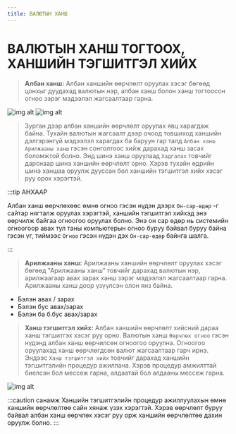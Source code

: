 ```yaml
---
title: ВАЛЮТЫН ХАНШ 
---
```

# ВАЛЮТЫН ХАНШ ТОГТООХ, ХАНШИЙН ТЭГШИТГЭЛ ХИЙХ 
> **Албан ханш:**  Албан ханшийн өөрчлөлт оруулах хэсэг бөгөөд цонхыг дуудахад валютын нэр, албан ханш болон ханш тогтоосон огноо зэрэг мэдээлэл жагсаалтаар гарна. 
>
![img alt](/img/image56.png)
![img alt](/img/image57.png)
>Зурган дээр албан ханшийн өөрчлөлт оруулах явц харагдаж байна. Тухайн валютын жагсаалт дээр очоод  товшиход ханшийн дэлгэрэнгүй мэдээлэл харагдах ба баруун гар талд  `Албан ханш` `Арилжааны ханш` гэсэн сонголтоос хийж дарахад ханш засах боломжтой болно. Энд шинэ ханш оруулаад `Хадгалах` товчийг  дарснаар шинэ ханшийн өөрчлөлт орно. Хэрэв тухайн өдрийн шинэ ханшаа оруулж дууссан бол ханшийн тэгшитгэл хийх хэсэг руу орох хэрэгтэй.

:::tip АНХААР

 Албан ханш өөрчлөхөөс өмнө огноо гэсэн нүдэн дээрх `Он-сар-өдөр` -г сайтар нягталж оруулах хэрэгтэй, ханшийн тэгшитгэл хийхэд энэ өөрчилж байгаа огноогоо оруулах болно. Энэ он сар өдөр нь системийн огноогоор авах тул таны компьютерын огноо буруу байвал буруу байна гэсэн үг, тиймээс `Огноо` гэсэн нүдэн дэх `Он-сар-өдөр` байнга шалга.
 
:::
 
 > **Арилжааны ханш:** Арилжааны ханшийн өөрчлөлт оруулах хэсэг бөгөөд "Арилжааны ханш” товчийг дарахад валютын нэр, арилжаагаар авах зарах ханш зэрэг мэдээлэл жагсаалтаар гарна.
Арилжааны ханш доор үзүүлсэн олон янз байна.
-	Бэлэн авах / зарах
-	Бэлэн бус авах/зарах
-	Бэлэн ба б.бус авах/зарах

> **Ханш тэгшитгэл хийх:** Албан ханшийн өөрчлөлт хийсний дараа ханш тэгшитгэх хэсэг руу орно. Валютын ханш `Өөрчлөх огноо` гэсэн нүдэнд албан ханш өөрчилсөн огноогоо оруулна. Огноогоо оруулахад ханш өөрчлөгдсөн валют жагсаалтаар гарч ирнэ. Эндээс `Ханш тэгшитгэл хийх` товчийг дарахад ханшийн тэгшитгэлийн процедур ажиллана. Хэрэв процедур амжилттай биелсэн бол мессеж гарна, алдаатай бол алдааны мессеж гарна.
>
![img alt](/img/image58.png)

:::caution санамж
Ханшийн тэгшитгэлийн процедур ажиллуулахын өмнө ханшийн өөрчлөлтөө сайн хянаж үзэх хэрэгтэй. Хэрэв өөрчлөлт буруу байвал албан ханш өөрчлөх хэсэг руу орж ханшийн өөрчлөлтөө дахин оруулж болно.
:::